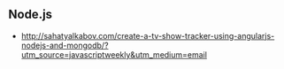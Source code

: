## Node.js
  
* http://sahatyalkabov.com/create-a-tv-show-tracker-using-angularjs-nodejs-and-mongodb/?utm_source=javascriptweekly&utm_medium=email
